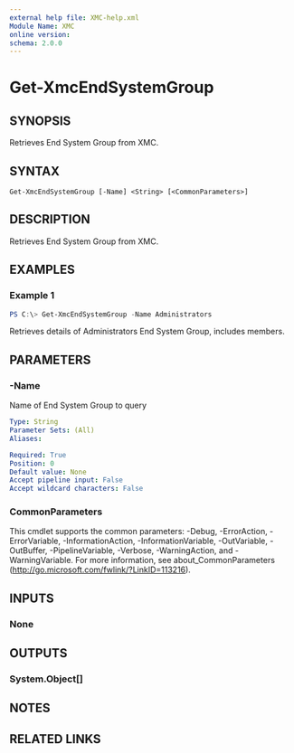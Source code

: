 ```yaml
---
external help file: XMC-help.xml
Module Name: XMC
online version:
schema: 2.0.0
---
```


# Get-XmcEndSystemGroup

## SYNOPSIS
Retrieves End System Group from XMC.

## SYNTAX

```
Get-XmcEndSystemGroup [-Name] <String> [<CommonParameters>]
```

## DESCRIPTION
Retrieves End System Group from XMC.

## EXAMPLES

### Example 1
```powershell
PS C:\> Get-XmcEndSystemGroup -Name Administrators
```

Retrieves details of Administrators End System Group, includes members.

## PARAMETERS

### -Name
Name of End System Group to query

```yaml
Type: String
Parameter Sets: (All)
Aliases:

Required: True
Position: 0
Default value: None
Accept pipeline input: False
Accept wildcard characters: False
```

### CommonParameters
This cmdlet supports the common parameters: -Debug, -ErrorAction, -ErrorVariable, -InformationAction, -InformationVariable, -OutVariable, -OutBuffer, -PipelineVariable, -Verbose, -WarningAction, and -WarningVariable.
For more information, see about_CommonParameters (http://go.microsoft.com/fwlink/?LinkID=113216).

## INPUTS

### None

## OUTPUTS

### System.Object[]

## NOTES

## RELATED LINKS
